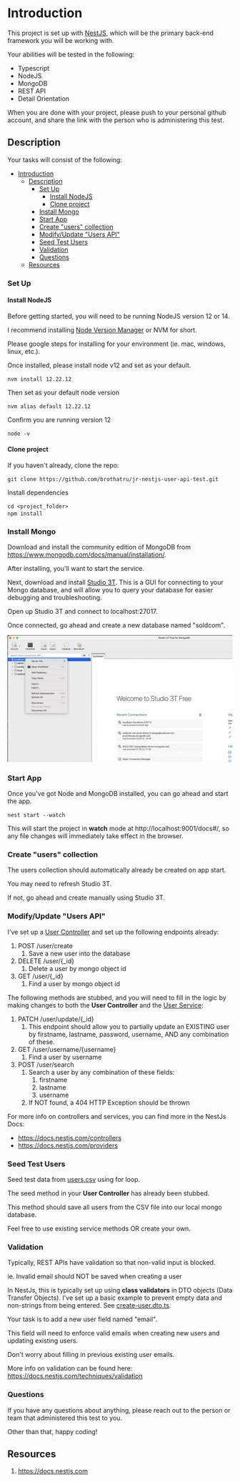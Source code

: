 # Introduction

This project is set up with [NestJS](https://nestjs.com), which will be the primary back-end framework you will be working with.

Your abilities will be tested in the following:

- Typescript
- NodeJS
- MongoDB
- REST API
- Detail Orientation

When you are done with your project, please push to your personal github account, and share the link with the person who is administering this test.

## Description

Your tasks will consist of the following:

- [Introduction](#introduction)
  - [Description](#description)
    - [Set Up](#set-up)
      - [Install NodeJS](#install-nodejs)
      - [Clone project](#clone-project)
    - [Install Mongo](#install-mongo)
    - [Start App](#start-app)
    - [Create "users" collection](#create-users-collection)
    - [Modify/Update "Users API"](#modifyupdate-users-api)
    - [Seed Test Users](#seed-test-users)
    - [Validation](#validation)
    - [Questions](#questions)
  - [Resources](#resources)

### Set Up

#### Install NodeJS

Before getting started, you will need to be running NodeJS version 12 or 14.

I recommend installing [Node Version Manager](https://github.com/nvm-sh/nvm#installing-and-updating) or NVM for short.

Please google steps for installing for your environment (ie. mac, windows, linux, etc.).

Once installed, please install node v12 and set as your default.

```
nvm install 12.22.12
```

Then set as your default node version

```
nvm alias default 12.22.12
```

Confirm you are running version 12

```
node -v
```

#### Clone project

If you haven't already, clone the repo:

```
git clone https://github.com/brothatru/jr-nestjs-user-api-test.git
```

Install dependencies

```
cd <project_folder>
npm install
```

### Install Mongo

Download and install the community edition of MongoDB from https://www.mongodb.com/docs/manual/installation/.

After installing, you'll want to start the service.

Next, download and install [Studio 3T](https://robomongo.org). This is a GUI for connecting to your Mongo database, and will allow you to query your database for easier debugging and troubleshooting.

Open up Studio 3T and connect to localhost:27017.

Once connected, go ahead and create a new database named "soldcom".

![Studio 3T Screenshot](./img/studio-3t.png)

### Start App

Once you've got Node and MongoDB installed, you can go ahead and start the app.

```
nest start --watch
```

This will start the project in **watch** mode at http://localhost:9001/docs#/, so any file changes will immediately take effect in the browser.

### Create "users" collection

The users collection should automatically already be created on app start.

You may need to refresh Studio 3T.

If not, go ahead and create manually using Studio 3T.

### Modify/Update "Users API"

I've set up a [User Controller](./src/modules/user/user.controller.ts) and set up the following endpoints already:

1. POST /user/create
   1. Save a new user into the database
2. DELETE /user/{\_id}
   1. Delete a user by mongo object id
3. GET /user/{\_id}
   1. Find a user by mongo object id

The following methods are stubbed, and you will need to fill in the logic by making changes to both the **User Controller** and the [User Service](./src/modules/user/user.service.ts):

1. PATCH /user/update/{\_id}
   1. This endpoint should allow you to partially update an EXISTING user by firstname, lastname, password, username, AND any combination of these.
2. GET /user/username/{username}
   1. Find a user by username
3. POST /user/search
   1. Search a user by any combination of these fields:
      1. firstname
      2. lastname
      3. username
   2. If NOT found, a 404 HTTP Exception should be thrown

For more info on controllers and services, you can find more in the NestJs Docs:

- https://docs.nestjs.com/controllers
- https://docs.nestjs.com/providers

### Seed Test Users

Seed test data from [users.csv](./seed-data/users.csv) using for loop.

The seed method in your **User Controller** has already been stubbed.

This method should save all users from the CSV file into our local mongo database.

Feel free to use existing service methods OR create your own.

### Validation

Typically, REST APIs have validation so that non-valid input is blocked.

ie. Invalid email should NOT be saved when creating a user

In NestJs, this is typically set up using **class validators** in DTO objects (Data Transfer Objects). I've set up a basic example to prevent empty data and non-strings from being entered. See [create-user.dto.ts](./src/modules/user/dto/create-user.dto.ts).

Your task is to add a new user field named "email".

This field will need to enforce valid emails when creating new users and updating existing users.

Don't worry about filling in previous existing user emails.

More info on validation can be found here: https://docs.nestjs.com/techniques/validation

### Questions

If you have any questions about anything, please reach out to the person or team that administered this test to you.

Other than that, happy coding!

## Resources

1. https://docs.nestjs.com
